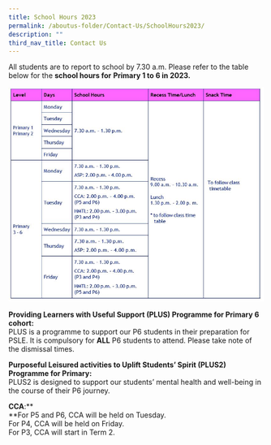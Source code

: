 ```yaml
---
title: School Hours 2023
permalink: /aboutus-folder/Contact-Us/SchoolHours2023/
description: ""
third_nav_title: Contact Us
---
```

All students are to report to school by 7.30 a.m.
Please refer to the table below for the **school hours for** **Primary 1 to 6 in 2023.**

![](/images/school%20curriculum%20hours1.jpeg)

**Providing Learners with Useful Support (PLUS) Programme for Primary 6 cohort:**  
PLUS is a programme to support our P6 students in their preparation for PSLE. It is compulsory for **ALL** P6 students to attend. Please take note of the dismissal times.

**Purposeful Leisured activities to Uplift Students’ Spirit (****PLUS2****) Programme for Primary:**   
PLUS2 is designed to support our students’ mental health and well-being in the course of their P6 journey.

**CCA**:**  
**For P5 and P6, CCA will be held on Tuesday.  
For P4, CCA will be held on Friday.  
For P3, CCA will start in Term 2.